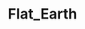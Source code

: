 ---
title: Flat_Earth
crosslinks:
- flatearth
- theworldisflat
- space
- livven
- OurFlatWorld
- shitdenierssay
- TopMindsOfReddit
- spaceengine
- confusing_perspective
- EarthPorn
- me_irl
- aliens
- interestingasfuck
- OurWorldIsFlat
- askscience
- HighQualityGifs
---